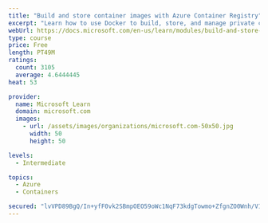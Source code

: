 ```yaml
---
title: "Build and store container images with Azure Container Registry"
excerpt: "Learn how to use Docker to build, store, and manage private container images with the Azure Container Registry."
webUrl: https://docs.microsoft.com/en-us/learn/modules/build-and-store-container-images/
type: course
price: Free
length: PT49M
ratings:
  count: 3105
  average: 4.6444445
heat: 53

provider:
  name: Microsoft Learn
  domain: microsoft.com
  images:
    - url: /assets/images/organizations/microsoft.com-50x50.jpg
      width: 50
      height: 50

levels:
  - Intermediate

topics:
  - Azure
  - Containers

secured: "lvVPD89BgQ/In+yfF0vk2SBmpOEO59oWc1NqF73kdgTowmo+ZfgnZO0Wnh/V1yZB5qCaR54UHKh7qczSM5zfdARAB8quZ8/FSrNriIz83i9HmlSueyfX26BZChVYJ5U7HaAzE8L2ZbvBrrZP9KsaHT9Cqb1HG1VPtZj66gTSGqyr2RtMTL89/ijUMaHolUVEoOA9DBUrDPXyD9xpsHLA88XsxCCgFMl3Rw4xaKk8hJCef7krkubknWg5TKryE8TnQv1/yBDmrxE/3pfYQSRUGiM6XomTktjq4vyVYTJsgaGRuvB8gHER3R8eAcpSIPQi9toiBGtV32nLihIcORH6BfK0y6ptmp3Kl8gNeL92jme93kka8/4KHVlJK0cHO1xMJdu3h8WFNSOFHN0saI5/cNEaLYj8Ft/nQ2vCuQIkM6M=;S+MrbykASloQ5YyUeTsJag=="
---
```



